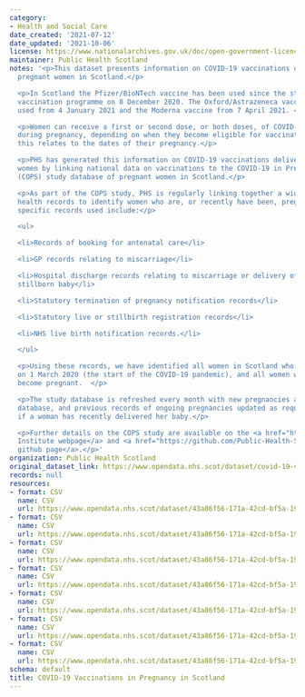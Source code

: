 ```yaml
---
category:
- Health and Social Care
date_created: '2021-07-12'
date_updated: '2021-10-06'
license: https://www.nationalarchives.gov.uk/doc/open-government-licence/version/3/
maintainer: Public Health Scotland
notes: '<p>This dataset presents information on COVID-19 vaccinations delivered to
  pregnant women in Scotland.</p>

  <p>In Scotland the Pfizer/BioNTech vaccine has been used since the start of the
  vaccination programme on 8 December 2020. The Oxford/Astrazeneca vaccine has been
  used from 4 January 2021 and the Moderna vaccine from 7 April 2021. </p>

  <p>Women can receive a first or second dose, or both doses, of COVID-19 vaccination
  during pregnancy, depending on when they become eligible for vaccination and how
  this relates to the dates of their pregnancy.</p>

  <p>PHS has generated this information on COVID-19 vaccinations delivered to pregnant
  women by linking national data on vaccinations to the COVID-19 in Pregnancy in Scotland
  (COPS) study database of pregnant women in Scotland.</p>

  <p>As part of the COPS study, PHS is regularly linking together a wide range of
  health records to identify women who are, or recently have been, pregnant.  The
  specific records used include:</p>

  <ul>

  <li>Records of booking for antenatal care</li>

  <li>GP records relating to miscarriage</li>

  <li>Hospital discharge records relating to miscarriage or delivery of a live or
  stillborn baby</li>

  <li>Statutory termination of pregnancy notification records</li>

  <li>Statutory live or stillbirth registration records</li>

  <li>NHS live birth notification records.</li>

  </ul>

  <p>Using these records, we have identified all women in Scotland who were pregnant
  on 1 March 2020 (the start of the COVID-19 pandemic), and all women who have subsequently
  become pregnant.  </p>

  <p>The study database is refreshed every month with new pregnancies added to the
  database, and previous records of ongoing pregnancies updated as required, for example
  if a woman has recently delivered her baby.</p>

  <p>Further details on the COPS study are available on the <a href="https://www.ed.ac.uk/usher/research/projects/covid-19-pregnancy-scotland">Usher
  Institute webpage</a> and <a href="https://github.com/Public-Health-Scotland/COPS-public">PHS
  github page</a>.</p>'
organization: Public Health Scotland
original_dataset_link: https://www.opendata.nhs.scot/dataset/covid-19-vaccinations-in-pregnancy-in-scotland
records: null
resources:
- format: CSV
  name: CSV
  url: https://www.opendata.nhs.scot/dataset/43a86f56-171a-42cd-bf5a-19b1070a3485/resource/8fca2670-52bb-4ea9-a16d-cb8324a3affb/download/vacc_week_20210930.csv
- format: CSV
  name: CSV
  url: https://www.opendata.nhs.scot/dataset/43a86f56-171a-42cd-bf5a-19b1070a3485/resource/9841abc3-8e29-4cf9-a1a9-81c94c1d5774/download/vacc_gest_20210930.csv
- format: CSV
  name: CSV
  url: https://www.opendata.nhs.scot/dataset/43a86f56-171a-42cd-bf5a-19b1070a3485/resource/d8e07786-c596-46ea-b9ad-5ddb012c3692/download/vacc_product_20210930.csv
- format: CSV
  name: CSV
  url: https://www.opendata.nhs.scot/dataset/43a86f56-171a-42cd-bf5a-19b1070a3485/resource/70c434ed-917b-47bb-a40c-7d8236ea688e/download/uptake_age_20210930.csv
- format: CSV
  name: CSV
  url: https://www.opendata.nhs.scot/dataset/43a86f56-171a-42cd-bf5a-19b1070a3485/resource/8a1ebc79-1338-4149-9d57-0aba2b459ed0/download/uptake_simd_20210930.csv
- format: CSV
  name: CSV
  url: https://www.opendata.nhs.scot/dataset/43a86f56-171a-42cd-bf5a-19b1070a3485/resource/4af31ede-1a40-4bbc-b258-c3f0229e7b04/download/coverage_delivery_20210930.csv
- format: CSV
  name: CSV
  url: https://www.opendata.nhs.scot/dataset/43a86f56-171a-42cd-bf5a-19b1070a3485/resource/8ca8ddf9-f77f-45e7-acae-bb919a1259f3/download/uptake_hb_20210930.csv
schema: default
title: COVID-19 Vaccinations in Pregnancy in Scotland
---
```

